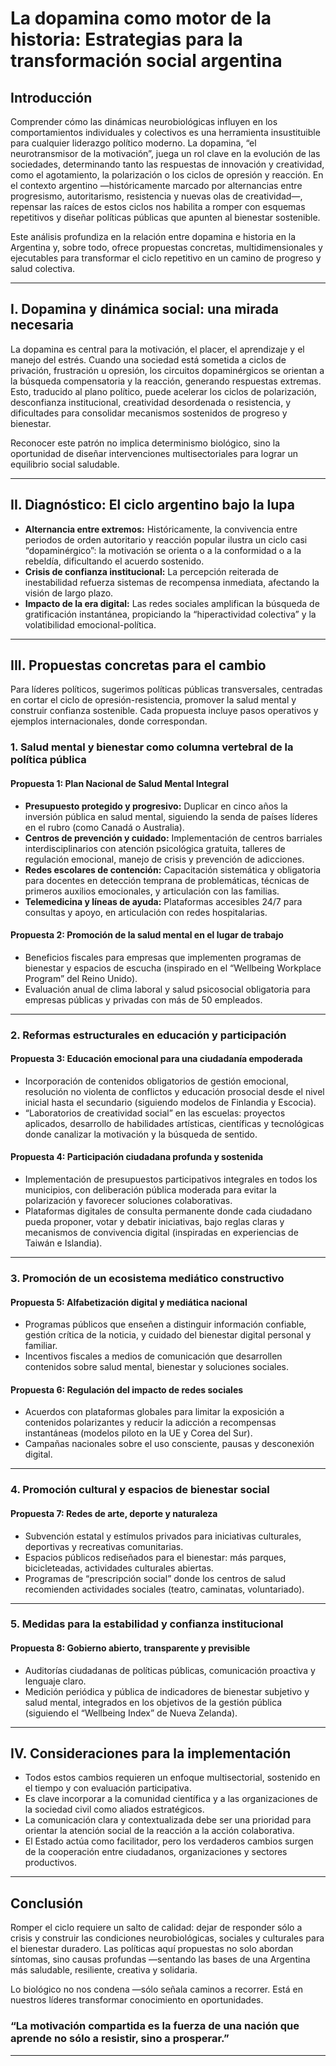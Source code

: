 # La dopamina como motor de la historia: Estrategias para la transformación social argentina

## Introducción

Comprender cómo las dinámicas neurobiológicas influyen en los comportamientos individuales y colectivos es una herramienta insustituible para cualquier liderazgo político moderno. La dopamina, “el neurotransmisor de la motivación”, juega un rol clave en la evolución de las sociedades, determinando tanto las respuestas de innovación y creatividad, como el agotamiento, la polarización o los ciclos de opresión y reacción. En el contexto argentino —históricamente marcado por alternancias entre progresismo, autoritarismo, resistencia y nuevas olas de creatividad—, repensar las raíces de estos ciclos nos habilita a romper con esquemas repetitivos y diseñar políticas públicas que apunten al bienestar sostenible.

Este análisis profundiza en la relación entre dopamina e historia en la Argentina y, sobre todo, ofrece propuestas concretas, multidimensionales y ejecutables para transformar el ciclo repetitivo en un camino de progreso y salud colectiva.

---

## I. Dopamina y dinámica social: una mirada necesaria

La dopamina es central para la motivación, el placer, el aprendizaje y el manejo del estrés. Cuando una sociedad está sometida a ciclos de privación, frustración u opresión, los circuitos dopaminérgicos se orientan a la búsqueda compensatoria y la reacción, generando respuestas extremas. Esto, traducido al plano político, puede acelerar los ciclos de polarización, desconfianza institucional, creatividad desordenada o resistencia, y dificultades para consolidar mecanismos sostenidos de progreso y bienestar.

Reconocer este patrón no implica determinismo biológico, sino la oportunidad de diseñar intervenciones multisectoriales para lograr un equilibrio social saludable.

---

## II. Diagnóstico: El ciclo argentino bajo la lupa

- **Alternancia entre extremos:** Históricamente, la convivencia entre periodos de orden autoritario y reacción popular ilustra un ciclo casi “dopaminérgico”: la motivación se orienta o a la conformidad o a la rebeldía, dificultando el acuerdo sostenido.
- **Crisis de confianza institucional:** La percepción reiterada de inestabilidad refuerza sistemas de recompensa inmediata, afectando la visión de largo plazo.
- **Impacto de la era digital:** Las redes sociales amplifican la búsqueda de gratificación instantánea, propiciando la “hiperactividad colectiva” y la volatibilidad emocional-política.

---

## III. Propuestas concretas para el cambio

Para líderes políticos, sugerimos políticas públicas transversales, centradas en cortar el ciclo de opresión-resistencia, promover la salud mental y construir confianza sostenible. Cada propuesta incluye pasos operativos y ejemplos internacionales, donde correspondan.

### 1. Salud mental y bienestar como columna vertebral de la política pública

#### Propuesta 1: Plan Nacional de Salud Mental Integral

- **Presupuesto protegido y progresivo:** Duplicar en cinco años la inversión pública en salud mental, siguiendo la senda de países líderes en el rubro (como Canadá o Australia).
- **Centros de prevención y cuidado:** Implementación de centros barriales interdisciplinarios con atención psicológica gratuita, talleres de regulación emocional, manejo de crisis y prevención de adicciones.
- **Redes escolares de contención:** Capacitación sistemática y obligatoria para docentes en detección temprana de problemáticas, técnicas de primeros auxilios emocionales, y articulación con las familias.
- **Telemedicina y líneas de ayuda:** Plataformas accesibles 24/7 para consultas y apoyo, en articulación con redes hospitalarias.

#### Propuesta 2: Promoción de la salud mental en el lugar de trabajo

- Beneficios fiscales para empresas que implementen programas de bienestar y espacios de escucha (inspirado en el “Wellbeing Workplace Program” del Reino Unido).
- Evaluación anual de clima laboral y salud psicosocial obligatoria para empresas públicas y privadas con más de 50 empleados.

---

### 2. Reformas estructurales en educación y participación

#### Propuesta 3: Educación emocional para una ciudadanía empoderada

- Incorporación de contenidos obligatorios de gestión emocional, resolución no violenta de conflictos y educación prosocial desde el nivel inicial hasta el secundario (siguiendo modelos de Finlandia y Escocia).
- “Laboratorios de creatividad social” en las escuelas: proyectos aplicados, desarrollo de habilidades artísticas, científicas y tecnológicas donde canalizar la motivación y la búsqueda de sentido.

#### Propuesta 4: Participación ciudadana profunda y sostenida

- Implementación de presupuestos participativos integrales en todos los municipios, con deliberación pública moderada para evitar la polarización y favorecer soluciones colaborativas.
- Plataformas digitales de consulta permanente donde cada ciudadano pueda proponer, votar y debatir iniciativas, bajo reglas claras y mecanismos de convivencia digital (inspiradas en experiencias de Taiwán e Islandia).

---

### 3. Promoción de un ecosistema mediático constructivo

#### Propuesta 5: Alfabetización digital y mediática nacional

- Programas públicos que enseñen a distinguir información confiable, gestión crítica de la noticia, y cuidado del bienestar digital personal y familiar.
- Incentivos fiscales a medios de comunicación que desarrollen contenidos sobre salud mental, bienestar y soluciones sociales.

#### Propuesta 6: Regulación del impacto de redes sociales

- Acuerdos con plataformas globales para limitar la exposición a contenidos polarizantes y reducir la adicción a recompensas instantáneas (modelos piloto en la UE y Corea del Sur).
- Campañas nacionales sobre el uso consciente, pausas y desconexión digital.

---

### 4. Promoción cultural y espacios de bienestar social

#### Propuesta 7: Redes de arte, deporte y naturaleza

- Subvención estatal y estímulos privados para iniciativas culturales, deportivas y recreativas comunitarias.
- Espacios públicos rediseñados para el bienestar: más parques, bicicleteadas, actividades culturales abiertas.
- Programas de “prescripción social” donde los centros de salud recomienden actividades sociales (teatro, caminatas, voluntariado).

---

### 5. Medidas para la estabilidad y confianza institucional

#### Propuesta 8: Gobierno abierto, transparente y previsible

- Auditorías ciudadanas de políticas públicas, comunicación proactiva y lenguaje claro.
- Medición periódica y pública de indicadores de bienestar subjetivo y salud mental, integrados en los objetivos de la gestión pública (siguiendo el “Wellbeing Index” de Nueva Zelanda).

---

## IV. Consideraciones para la implementación

- Todos estos cambios requieren un enfoque multisectorial, sostenido en el tiempo y con evaluación participativa.
- Es clave incorporar a la comunidad científica y a las organizaciones de la sociedad civil como aliados estratégicos.
- La comunicación clara y contextualizada debe ser una prioridad para orientar la atención social de la reacción a la acción colaborativa.
- El Estado actúa como facilitador, pero los verdaderos cambios surgen de la cooperación entre ciudadanos, organizaciones y sectores productivos.

---

## Conclusión

Romper el ciclo requiere un salto de calidad: dejar de responder sólo a crisis y construir las condiciones neurobiológicas, sociales y culturales para el bienestar duradero. Las políticas aquí propuestas no solo abordan síntomas, sino causas profundas —sentando las bases de una Argentina más saludable, resiliente, creativa y solidaria.

Lo biológico no nos condena —sólo señala caminos a recorrer. Está en nuestros líderes transformar conocimiento en oportunidades.

### “La motivación compartida es la fuerza de una nación que aprende no sólo a resistir, sino a prosperar.”

---

